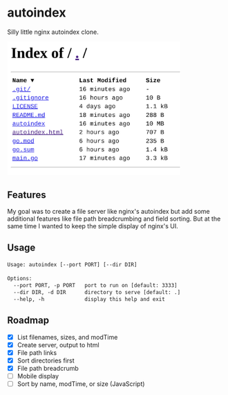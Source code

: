 # autoindex

Silly little nginx autoindex clone.

<img src="https://github.com/mtimkovich/autoindex/blob/main/preview.png" width="400px">

## Features

My goal was to create a file server like nginx's autoindex but add some additional features like file path breadcrumbing and field sorting. But at the same time I wanted to keep the simple display of nginx's UI.


## Usage

```
Usage: autoindex [--port PORT] [--dir DIR]

Options:
  --port PORT, -p PORT   port to run on [default: 3333]
  --dir DIR, -d DIR      directory to serve [default: .]
  --help, -h             display this help and exit
```

## Roadmap

- [x] List filenames, sizes, and modTime
- [x] Create server, output to html
- [x] File path links
- [x] Sort directories first
- [x] File path breadcrumb
- [ ] Mobile display
- [ ] Sort by name, modTime, or size (JavaScript)
